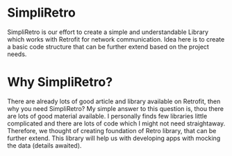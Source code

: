 # SimpliRetro
SimpliRetro is our effort to create a simple and understandable Library which works with Retrofit for network communication. Idea here is to create a basic code structure 
that can be further extend based on the project needs.

# Why SimpliRetro?
There are already lots of good article and library available on Retrofit, then why you need SimpliRetro?
My simple answer to this question is, thou there are lots of good material available. I personally finds few libraries little complicated 
and there are lots of code which I might not need straightaway.
Therefore, we thought of creating foundation of Retro library, that can be further extend.
This library will help us with developing apps with mocking the data (details awaited).